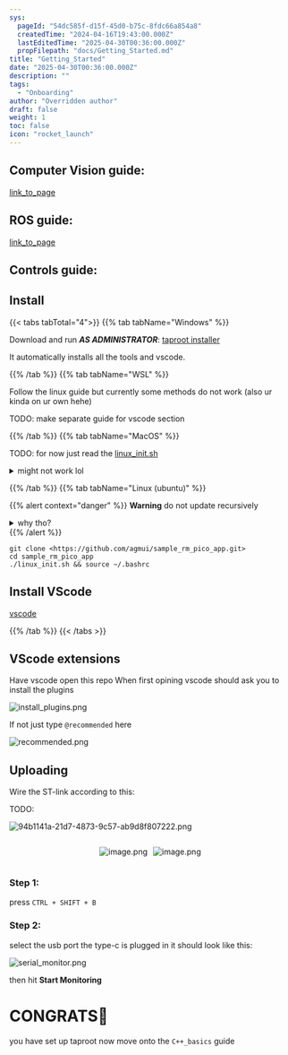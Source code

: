 ```yaml
---
sys:
  pageId: "54dc585f-d15f-45d0-b75c-8fdc66a854a8"
  createdTime: "2024-04-16T19:43:00.000Z"
  lastEditedTime: "2025-04-30T00:36:00.000Z"
  propFilepath: "docs/Getting_Started.md"
title: "Getting_Started"
date: "2025-04-30T00:36:00.000Z"
description: ""
tags:
  - "Onboarding"
author: "Overridden author"
draft: false
weight: 1
toc: false
icon: "rocket_launch"
---
```


## Computer Vision guide:

[link_to_page](86d45bc0-388b-4d26-8848-44f255f73d0e)

## ROS guide:

[link_to_page](3c76c1de-ec8f-46d6-8b0a-294005edc2d5)

## Controls guide:

## Install

{{< tabs tabTotal="4">}}
{{% tab tabName="Windows" %}}

Download and run _**AS ADMINISTRATOR**_: [taproot installer](https://github.com/Thornbots/TeachingFreshies/releases/tag/1.0)

It automatically installs all the tools and vscode.

{{% /tab %}}
{{% tab tabName="WSL" %}}

Follow the linux guide but currently some methods do not work (also ur kinda on ur own hehe)

TODO: make separate guide for vscode section

{{% /tab %}}
{{% tab tabName="MacOS" %}}

TODO: for now just read the [linux_init.sh](https://github.com/agmui/sample_rm_pico_app/blob/main/linux_init.sh)

<details>
<summary>might not work lol</summary>

`brew install libusb pkg-config`

Next install: [vscode](https://code.visualstudio.com/Download)

</details>

{{% /tab %}}
{{% tab tabName="Linux (ubuntu)" %}}

{{% alert context="danger" %}}
**Warning** do not update recursively
<details>
<summary>why tho?</summary>
There are some submodules that may go on for a while (like tinyusb) and I highly
recommend you don't need to get them.
If you want to see what submodules I update just look in `linux_init.sh`
</details>
{{% /alert %}}

```shell
git clone <https://github.com/agmui/sample_rm_pico_app.git>
cd sample_rm_pico_app
./linux_init.sh && source ~/.bashrc
```

## Install VScode

[vscode](https://code.visualstudio.com/Download)

{{% /tab %}}
{{< /tabs >}}

## VScode extensions

Have vscode open this repo
When first opining vscode should ask you to install the plugins

![install_plugins.png](https://prod-files-secure.s3.us-west-2.amazonaws.com/d518164a-d88e-44d1-a4ee-3adb3bd8bce0/89bd30f0-1825-4e77-867b-0a41ce370880/install_plugins.png?X-Amz-Algorithm=AWS4-HMAC-SHA256&X-Amz-Content-Sha256=UNSIGNED-PAYLOAD&X-Amz-Credential=ASIAZI2LB46626MW4WM7%2F20250624%2Fus-west-2%2Fs3%2Faws4_request&X-Amz-Date=20250624T171000Z&X-Amz-Expires=3600&X-Amz-Security-Token=IQoJb3JpZ2luX2VjEDgaCXVzLXdlc3QtMiJGMEQCIAkKY9J2y7I6CFLSYHDbd%2BKJJDKEWV6%2BKn1UNFsojCEeAiBZASYC2hA1wsDI4Z8%2BnHPloNg5b1%2BL1a4uzhcVHATYMCr%2FAwgxEAAaDDYzNzQyMzE4MzgwNSIMsivat17rdJP3ioCgKtwD%2B8M0SoCrH1zJT8h9moAAjleL0ZjO%2Bs6mhM9dvdzpsTUGnoq4zzD%2BGwEOe8U2YvyukfX1UxvfnDdWXmtk%2F5lHjEY62mQku3GvvCD14yVToAE6ZtBKvUl9k%2BQKfp%2FbeiFo865pULl%2FXwiotYrDkL2NwLvFDcTD5CJgAAdBi0Zp1W4VzIDw%2BHBIHjxk6HCoJPW33DinBpODtxOCt2VV9mV7Sv3k%2FcP%2FnrFXShcYXflfLYXooYGubuwBxeyuLIMk7fmz0lhBoxmWigvHaWG1R4%2Fux8dlUYAAjkCqZ4244rzRSU0e5%2FwcLf%2BzcaZrkxlBnW4%2FLvU3O0bhLBVSNUKPgHfUScdjN%2FkmUzSZd1JTs5LkBbCE8E0e7RvUCJJcuD3VrHa4Qtrrxx7jSDUNXlf%2FWs5r8Snt5cwqqWTDlvXXPP0XifYaxnF5Sve2Ggz72KD5sjOLxXT6gabOCsESeol2rrS%2FKsSI49SvWQIgKtkS9ZCrW77cpPwQS1TXjxzac6MF8%2Fv%2FwWxR25qwMPgofq4kGuSt1s7dhYwMDZjFjeXFjg9snICF77PHd%2FWHocMVIrSQuqzQJpYhwiQSIXouFjlXaOqmjwXkJkvElzZop7OUp%2Fk7MikfF7l0tUqOxq1BzDMwg5DrwgY6pgG%2B1P52lkuLc2wQVdKXLnLQsj9uejb1uEar6trKTveTBjV6s5ef1Eh7N0Ba1eiBGiXHdrrZli4zGFjSy6yAr00wzmNxBiGJMMbOlvuJbfncAfrU0K4Gr41SpQdWWuWcWourJEBrz6p38E6gdQUeb6AcInHP8zi1OvFf43kdV9VkOF0QXZ17AqOhvaPmN3knfU8d7nZ%2BnNK3%2BbembND9d4HVhWokqYxK&X-Amz-Signature=18946e03b1d4db6f6dbd5693bcd254222f9228e3aa7f34307185cde904f4c552&X-Amz-SignedHeaders=host&x-amz-checksum-mode=ENABLED&x-id=GetObject)

If not just type `@recommended` here  

![recommended.png](https://prod-files-secure.s3.us-west-2.amazonaws.com/d518164a-d88e-44d1-a4ee-3adb3bd8bce0/61e661e9-5d85-4dfc-be0d-8d2097a5e793/recommended.png?X-Amz-Algorithm=AWS4-HMAC-SHA256&X-Amz-Content-Sha256=UNSIGNED-PAYLOAD&X-Amz-Credential=ASIAZI2LB46626MW4WM7%2F20250624%2Fus-west-2%2Fs3%2Faws4_request&X-Amz-Date=20250624T171000Z&X-Amz-Expires=3600&X-Amz-Security-Token=IQoJb3JpZ2luX2VjEDgaCXVzLXdlc3QtMiJGMEQCIAkKY9J2y7I6CFLSYHDbd%2BKJJDKEWV6%2BKn1UNFsojCEeAiBZASYC2hA1wsDI4Z8%2BnHPloNg5b1%2BL1a4uzhcVHATYMCr%2FAwgxEAAaDDYzNzQyMzE4MzgwNSIMsivat17rdJP3ioCgKtwD%2B8M0SoCrH1zJT8h9moAAjleL0ZjO%2Bs6mhM9dvdzpsTUGnoq4zzD%2BGwEOe8U2YvyukfX1UxvfnDdWXmtk%2F5lHjEY62mQku3GvvCD14yVToAE6ZtBKvUl9k%2BQKfp%2FbeiFo865pULl%2FXwiotYrDkL2NwLvFDcTD5CJgAAdBi0Zp1W4VzIDw%2BHBIHjxk6HCoJPW33DinBpODtxOCt2VV9mV7Sv3k%2FcP%2FnrFXShcYXflfLYXooYGubuwBxeyuLIMk7fmz0lhBoxmWigvHaWG1R4%2Fux8dlUYAAjkCqZ4244rzRSU0e5%2FwcLf%2BzcaZrkxlBnW4%2FLvU3O0bhLBVSNUKPgHfUScdjN%2FkmUzSZd1JTs5LkBbCE8E0e7RvUCJJcuD3VrHa4Qtrrxx7jSDUNXlf%2FWs5r8Snt5cwqqWTDlvXXPP0XifYaxnF5Sve2Ggz72KD5sjOLxXT6gabOCsESeol2rrS%2FKsSI49SvWQIgKtkS9ZCrW77cpPwQS1TXjxzac6MF8%2Fv%2FwWxR25qwMPgofq4kGuSt1s7dhYwMDZjFjeXFjg9snICF77PHd%2FWHocMVIrSQuqzQJpYhwiQSIXouFjlXaOqmjwXkJkvElzZop7OUp%2Fk7MikfF7l0tUqOxq1BzDMwg5DrwgY6pgG%2B1P52lkuLc2wQVdKXLnLQsj9uejb1uEar6trKTveTBjV6s5ef1Eh7N0Ba1eiBGiXHdrrZli4zGFjSy6yAr00wzmNxBiGJMMbOlvuJbfncAfrU0K4Gr41SpQdWWuWcWourJEBrz6p38E6gdQUeb6AcInHP8zi1OvFf43kdV9VkOF0QXZ17AqOhvaPmN3knfU8d7nZ%2BnNK3%2BbembND9d4HVhWokqYxK&X-Amz-Signature=ef2ec13fba0ee077367d067ac9b4e3a0ed85d89627a178c3c23d11536ac33796&X-Amz-SignedHeaders=host&x-amz-checksum-mode=ENABLED&x-id=GetObject)

## Uploading

Wire the ST-link according to this:

TODO:

![94b1141a-21d7-4873-9c57-ab9d8f807222.png](https://prod-files-secure.s3.us-west-2.amazonaws.com/d518164a-d88e-44d1-a4ee-3adb3bd8bce0/e5fad17d-ab82-4300-9f4c-505ab4b1202c/94b1141a-21d7-4873-9c57-ab9d8f807222.png?X-Amz-Algorithm=AWS4-HMAC-SHA256&X-Amz-Content-Sha256=UNSIGNED-PAYLOAD&X-Amz-Credential=ASIAZI2LB46626MW4WM7%2F20250624%2Fus-west-2%2Fs3%2Faws4_request&X-Amz-Date=20250624T171000Z&X-Amz-Expires=3600&X-Amz-Security-Token=IQoJb3JpZ2luX2VjEDgaCXVzLXdlc3QtMiJGMEQCIAkKY9J2y7I6CFLSYHDbd%2BKJJDKEWV6%2BKn1UNFsojCEeAiBZASYC2hA1wsDI4Z8%2BnHPloNg5b1%2BL1a4uzhcVHATYMCr%2FAwgxEAAaDDYzNzQyMzE4MzgwNSIMsivat17rdJP3ioCgKtwD%2B8M0SoCrH1zJT8h9moAAjleL0ZjO%2Bs6mhM9dvdzpsTUGnoq4zzD%2BGwEOe8U2YvyukfX1UxvfnDdWXmtk%2F5lHjEY62mQku3GvvCD14yVToAE6ZtBKvUl9k%2BQKfp%2FbeiFo865pULl%2FXwiotYrDkL2NwLvFDcTD5CJgAAdBi0Zp1W4VzIDw%2BHBIHjxk6HCoJPW33DinBpODtxOCt2VV9mV7Sv3k%2FcP%2FnrFXShcYXflfLYXooYGubuwBxeyuLIMk7fmz0lhBoxmWigvHaWG1R4%2Fux8dlUYAAjkCqZ4244rzRSU0e5%2FwcLf%2BzcaZrkxlBnW4%2FLvU3O0bhLBVSNUKPgHfUScdjN%2FkmUzSZd1JTs5LkBbCE8E0e7RvUCJJcuD3VrHa4Qtrrxx7jSDUNXlf%2FWs5r8Snt5cwqqWTDlvXXPP0XifYaxnF5Sve2Ggz72KD5sjOLxXT6gabOCsESeol2rrS%2FKsSI49SvWQIgKtkS9ZCrW77cpPwQS1TXjxzac6MF8%2Fv%2FwWxR25qwMPgofq4kGuSt1s7dhYwMDZjFjeXFjg9snICF77PHd%2FWHocMVIrSQuqzQJpYhwiQSIXouFjlXaOqmjwXkJkvElzZop7OUp%2Fk7MikfF7l0tUqOxq1BzDMwg5DrwgY6pgG%2B1P52lkuLc2wQVdKXLnLQsj9uejb1uEar6trKTveTBjV6s5ef1Eh7N0Ba1eiBGiXHdrrZli4zGFjSy6yAr00wzmNxBiGJMMbOlvuJbfncAfrU0K4Gr41SpQdWWuWcWourJEBrz6p38E6gdQUeb6AcInHP8zi1OvFf43kdV9VkOF0QXZ17AqOhvaPmN3knfU8d7nZ%2BnNK3%2BbembND9d4HVhWokqYxK&X-Amz-Signature=1679780466a6e1735a2378e4aba3256aef9b386acc31aa1802e2df394bda60ab&X-Amz-SignedHeaders=host&x-amz-checksum-mode=ENABLED&x-id=GetObject)

<div style="display: flex;flex-direction: row; column-gap:10px; max-width: 630px;justify-content: center;">
<div>

![image.png](https://prod-files-secure.s3.us-west-2.amazonaws.com/d518164a-d88e-44d1-a4ee-3adb3bd8bce0/210ecb78-1116-4d7b-b9b7-2292f66fa2c2/image.png?X-Amz-Algorithm=AWS4-HMAC-SHA256&X-Amz-Content-Sha256=UNSIGNED-PAYLOAD&X-Amz-Credential=ASIAZI2LB4666U3CNNTM%2F20250624%2Fus-west-2%2Fs3%2Faws4_request&X-Amz-Date=20250624T171007Z&X-Amz-Expires=3600&X-Amz-Security-Token=IQoJb3JpZ2luX2VjEDgaCXVzLXdlc3QtMiJIMEYCIQCvL4Ye940lu82GrcnJmJb2zIse0VKc3JpDWLnAm696TQIhAJK2w4tXrTZSRsj%2FQkLbdaldkqhRQCbQjGLqMP%2B6OTGlKv8DCDEQABoMNjM3NDIzMTgzODA1IgwRMslBCoTaup4IXvUq3AOqsWboRf2oGwEm2gg1iRlizIL3aybhcJlFR5Af9mnDIxW5xyzNnq2ockuHBEHFEgzOkHj%2BNW4yr%2BwGUWelnmZy2rIXHtkX1Jb1LBLAqHebyu%2B5TPsgjeyeMj%2BxygN3R8qeGPmRBTVWNdkPnPmXCosckD7zaYaLFSl1aEHSq%2B5bJCXykP9rmo7nZK0OYFuBv8TA5mF1StnnDq8tFsCzlEkAq7BaLBdC%2F7NE7L0TPsYnaCBRpfg7oiXEdOIGnCdneMlIpIngK%2BzvTA5%2BdPt3KXOTkusqrgp1z3Ob3KAoT1zHdfsSlF%2BiJcA%2FQi8qdrrsFXJoM11PQ%2FbVB%2B3kUiiZBdk7MfnLL6JoTgSQDKr2Tt%2FcyzCKUQuFLdNMk520ZcvLhoatLk6HWG12d5XZZiX1e2m9eAWk2NO3wYdz8QKztI8Yce3vx%2Bh4wqOMMiPOQyhkqqmPQAis9xQTas7BsPbEkJ7nXVFqIjnx6qVngPoKaHxNcYSTtQTKOGtJP5E1wbZngLKsYdlG5nE%2FhntCDGQGmMZcZ2ykvl3PXMuP2wUbCHcrvHIYTfAN%2Fv18FHeG59HmCiOUeQiG7GdPIylDf6E%2F2aUpR1kPUE7vT46rgQwKdNqz7PmSDIaiufGbBrtvEjDzj%2BvCBjqkAc0rwVJoAUISZSkouf8MkrG9rt9oYYHFHRdZtPAmjfCfjqalaAS8gRW2Jyy%2BAtDfJKwo4epYhgXICWkn2C0GXgAbhXeoA0Hoor57ELeN5yyM3gwneKuzxVpKPVP7vEEoTqhgN2ga4ONveOY2Q%2Bf%2F4LAeXPJjN%2F2wX3Kx3fC9Uax%2BbCMujmkCY6QhXEandfDyVOOuNM7t3bPlpZR0kpLDIU9HuLm4&X-Amz-Signature=5d4366719c51723712f9b04a98861f8c788e136904f49bd56d1e21faf9cb2af5&X-Amz-SignedHeaders=host&x-amz-checksum-mode=ENABLED&x-id=GetObject)

</div>
<div>

![image.png](https://prod-files-secure.s3.us-west-2.amazonaws.com/d518164a-d88e-44d1-a4ee-3adb3bd8bce0/33a0fd0f-8ca6-4a86-8e09-26e95ded1fff/image.png?X-Amz-Algorithm=AWS4-HMAC-SHA256&X-Amz-Content-Sha256=UNSIGNED-PAYLOAD&X-Amz-Credential=ASIAZI2LB466Z6UXEHTW%2F20250624%2Fus-west-2%2Fs3%2Faws4_request&X-Amz-Date=20250624T171008Z&X-Amz-Expires=3600&X-Amz-Security-Token=IQoJb3JpZ2luX2VjEDgaCXVzLXdlc3QtMiJIMEYCIQCzASbMaRupQfbAArjw9IPPQIWlVb8CZP2qSMamxNE6mgIhAIeBAKNULHAh0xvE9bA3jIjHaAGczGTJuobNZv2GeAaSKv8DCDEQABoMNjM3NDIzMTgzODA1IgyBjrCnbJ%2B636quXJAq3AMeEfyZtTs0GQ%2BD67WChaFo6GcaDwH3hchX6w9pRwTV%2BzsCmd5PBzjyDpGp64nppfM85fQgzmWpCU3ki6MwB1ZlRQe6KmgQ5AlEuHN5krfzheaMYV7APwqK3EneXD2pRMIPff5dzDcxkf4SCioI8tK%2Fii1l3NJJjlqyefgCQSY1diEu%2F2pkcOE2r0d1%2BRLxUMYoCUh8tyV5jlm6PML1l9RRPZf3FBJqAiC2Lc5a4ejb73JYPnrspQl9w9rMM0qE5I1Qn2gsodtHYrIkM4hmL7zwPXwQNv6TqKI4RIpTU7VY1CXih6owSO%2BJqe4gbV7E0jD06NL3CMAqldgDNeEXDnhSeKoj0SxV7mZRS%2F%2BPXnxf78NEIdUTib4yMgV%2FM6AY%2BhsMJKCdCQzs%2FcYcLRnlVKue1SzBxmL4LruWN4WcLqOsBI3BF62kMvEUMe6wJ%2Bdf77X%2B4753kNAA9chPJE4edx4I%2BwaiV5wjIsnaVull7POdMGvLpkPtqJu%2BakYV5QCF1nXiBfexAagl5lD5%2F6E6iDy%2FW4OJAH73Z%2FIsf%2BgIVhiSKZ61b27Qd0D9CiPDKYjXLLxTikgHeoAeO5fgpPlrGj96qErFBK6Du2iGP78zkHb2FABbNUczVMqMYj2C%2FTCIkevCBjqkAZtWstWIzQ3hjc0hIHHJHMWOeQDvYH41f9y85UGQefTm%2FO80i%2BKVd4AQQlncNKjVPWTK5Rjd0IySsSXKQH6ZLF6sFGzlkP5s1xxFsxIZiM2lPTbxBsRRyrJ9Jwnusc4Zh3qOXjqJ6wu9LUweUZcV5BT0YuSNYohMrHFyalG8VYcJBpnDB1MdGfWAGk14BKWoDNQ8vVlv79doxqjPgdQnHdPJK95i&X-Amz-Signature=3a15dc5edbd290547df95f8b14295da3721e3223086bf90e0571b0672ae563a8&X-Amz-SignedHeaders=host&x-amz-checksum-mode=ENABLED&x-id=GetObject)

</div>
</div>

### Step 1:

press `CTRL + SHIFT + B`

### Step 2:

select the usb port the type-c is plugged in it should look like this:

![serial_monitor.png](https://prod-files-secure.s3.us-west-2.amazonaws.com/d518164a-d88e-44d1-a4ee-3adb3bd8bce0/f03f4774-05d4-4393-b6a0-d5efb6d315ab/serial_monitor.png?X-Amz-Algorithm=AWS4-HMAC-SHA256&X-Amz-Content-Sha256=UNSIGNED-PAYLOAD&X-Amz-Credential=ASIAZI2LB46626MW4WM7%2F20250624%2Fus-west-2%2Fs3%2Faws4_request&X-Amz-Date=20250624T171000Z&X-Amz-Expires=3600&X-Amz-Security-Token=IQoJb3JpZ2luX2VjEDgaCXVzLXdlc3QtMiJGMEQCIAkKY9J2y7I6CFLSYHDbd%2BKJJDKEWV6%2BKn1UNFsojCEeAiBZASYC2hA1wsDI4Z8%2BnHPloNg5b1%2BL1a4uzhcVHATYMCr%2FAwgxEAAaDDYzNzQyMzE4MzgwNSIMsivat17rdJP3ioCgKtwD%2B8M0SoCrH1zJT8h9moAAjleL0ZjO%2Bs6mhM9dvdzpsTUGnoq4zzD%2BGwEOe8U2YvyukfX1UxvfnDdWXmtk%2F5lHjEY62mQku3GvvCD14yVToAE6ZtBKvUl9k%2BQKfp%2FbeiFo865pULl%2FXwiotYrDkL2NwLvFDcTD5CJgAAdBi0Zp1W4VzIDw%2BHBIHjxk6HCoJPW33DinBpODtxOCt2VV9mV7Sv3k%2FcP%2FnrFXShcYXflfLYXooYGubuwBxeyuLIMk7fmz0lhBoxmWigvHaWG1R4%2Fux8dlUYAAjkCqZ4244rzRSU0e5%2FwcLf%2BzcaZrkxlBnW4%2FLvU3O0bhLBVSNUKPgHfUScdjN%2FkmUzSZd1JTs5LkBbCE8E0e7RvUCJJcuD3VrHa4Qtrrxx7jSDUNXlf%2FWs5r8Snt5cwqqWTDlvXXPP0XifYaxnF5Sve2Ggz72KD5sjOLxXT6gabOCsESeol2rrS%2FKsSI49SvWQIgKtkS9ZCrW77cpPwQS1TXjxzac6MF8%2Fv%2FwWxR25qwMPgofq4kGuSt1s7dhYwMDZjFjeXFjg9snICF77PHd%2FWHocMVIrSQuqzQJpYhwiQSIXouFjlXaOqmjwXkJkvElzZop7OUp%2Fk7MikfF7l0tUqOxq1BzDMwg5DrwgY6pgG%2B1P52lkuLc2wQVdKXLnLQsj9uejb1uEar6trKTveTBjV6s5ef1Eh7N0Ba1eiBGiXHdrrZli4zGFjSy6yAr00wzmNxBiGJMMbOlvuJbfncAfrU0K4Gr41SpQdWWuWcWourJEBrz6p38E6gdQUeb6AcInHP8zi1OvFf43kdV9VkOF0QXZ17AqOhvaPmN3knfU8d7nZ%2BnNK3%2BbembND9d4HVhWokqYxK&X-Amz-Signature=ac1d0b27dacb0279d6a05c646ba0aa5015d6761d93c5b4b051d58710330baa14&X-Amz-SignedHeaders=host&x-amz-checksum-mode=ENABLED&x-id=GetObject)

then hit **Start Monitoring**

# CONGRATS🎉

you have set up taproot now move onto the `C++_basics` guide
